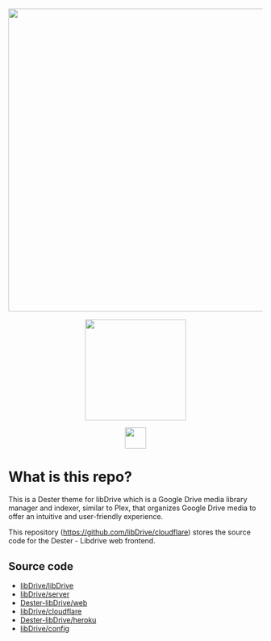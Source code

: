 <a href="https://github.com/">
  <h3 align="center">
    <img src="https://raw.githubusercontent.com/Dester-Alken/Dester-Web-Libdrive/0980ccdb8fc8ed3ddb894be97fd4b5155a3653fe/src/assets/logo-full.svg?token=AXDLWYSJ4BA365NWJJ434TDB4ML3C" width="600px" />
  </h3>
</a>

<p align="center">
  <a href="https://heroku.com/deploy?template=https://github.com/nemokaul/Dester-Libdrive-Heroku">
    <img src="https://img.shields.io/badge/Deploy%20To%20Heroku-blueviolet?style=for-the-badge&logo=heroku" width="200" />
  </a>
</p>
<p align="center">
  <a href="https://t.me/libdrive_support">
    <img src="https://upload.wikimedia.org/wikipedia/commons/thumb/8/82/Telegram_logo.svg/42px-Telegram_logo.svg.png" width="42" />
  </a>
</p>

# What is this repo?

This is a Dester theme for libDrive which is a Google Drive media library manager and indexer, similar to Plex, that organizes Google Drive media to offer an intuitive and user-friendly experience.

This repository (<https://github.com/libDrive/cloudflare>) stores the source code for the Dester - Libdrive web frontend.

## Source code

- [libDrive/libDrive](https://github.com/libDrive/libDrive)
- [libDrive/server](https://github.com/libDrive/server)
- [Dester-libDrive/web](https://github.com/libDrive/web)
- [libDrive/cloudflare](https://github.com/libDrive/cloudflare)
- [Dester-libDrive/heroku](https://github.com/libDrive/heroku)
- [libDrive/config](https://github.com/libDrive/config)
